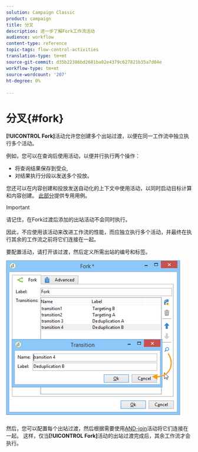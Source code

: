 ```yaml
---
solution: Campaign Classic
product: campaign
title: 分叉
description: 进一步了解Fork工作流活动
audience: workflow
content-type: reference
topic-tags: flow-control-activities
translation-type: tm+mt
source-git-commit: d35b22386bd2681ba02e4379c627821b35a7d04e
workflow-type: tm+mt
source-wordcount: '207'
ht-degree: 0%

---
```



# 分叉{#fork}

**[!UICONTROL Fork]**&#x200B;活动允许您创建多个出站过渡，以便在同一工作流中独立执行多个活动。

例如，您可以在查询后使用活动，以便并行执行两个操作：

* 将查询结果保存到受众,
* 对结果执行分段以发送多个投放。

您还可以在内容创建和投放发送自动化的上下文中使用活动，以同时启动目标计算和内容创建。 [此部分](../../delivery/using/automating-via-workflows.md#creating-the-delivery-and-its-content)提供专用用例。

>[!IMPORTANT]
>
>请记住，在Fork过渡后添加的出站活动不会同时执行。
>
>因此，不应使用该活动来改进工作流的性能，而应独立执行多个活动，并最终在执行其余的工作流之前将它们连接在一起。

要配置活动，请打开该过渡，然后定义所需出站的编号和标签。

![](assets/s_user_segmentation_fork.png)

然后，您可以配置每个出站过渡，然后根据需要使用[AND-join](../../workflow/using/and-join.md)活动将它们连接在一起。 这样，仅当&#x200B;**[!UICONTROL Fork]**&#x200B;活动的出站过渡完成后，其余工作流才会执行。

